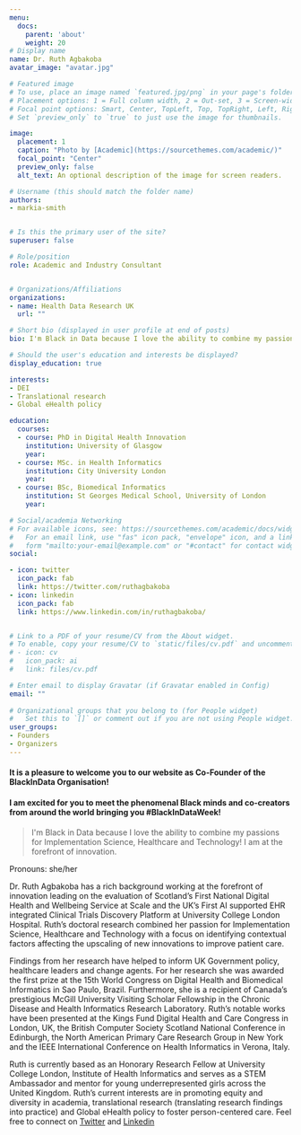 ```yaml
---
menu:
  docs:
    parent: 'about'
    weight: 20
# Display name
name: Dr. Ruth Agbakoba
avatar_image: "avatar.jpg"

# Featured image
# To use, place an image named `featured.jpg/png` in your page's folder.
# Placement options: 1 = Full column width, 2 = Out-set, 3 = Screen-width
# Focal point options: Smart, Center, TopLeft, Top, TopRight, Left, Right, BottomLeft, Bottom, BottomRight
# Set `preview_only` to `true` to just use the image for thumbnails.

image:
  placement: 1
  caption: "Photo by [Academic](https://sourcethemes.com/academic/)"
  focal_point: "Center"
  preview_only: false
  alt_text: An optional description of the image for screen readers.

# Username (this should match the folder name)
authors:
- markia-smith


# Is this the primary user of the site?
superuser: false

# Role/position
role: Academic and Industry Consultant


# Organizations/Affiliations
organizations:
- name: Health Data Research UK
  url: ""

# Short bio (displayed in user profile at end of posts)
bio: I'm Black in Data because I love the ability to combine my passions for Implementation Science, Healthcare and Technology! I am at the forefront of innovation.

# Should the user's education and interests be displayed?
display_education: true

interests:
- DEI
- Translational research 
- Global eHealth policy

education:
  courses:
  - course: PhD in Digital Health Innovation  
    institution: University of Glasgow
    year: 
  - course: MSc. in Health Informatics  
    institution: City University London
    year: 
  - course: BSc, Biomedical Informatics 
    institution: St Georges Medical School, University of London
    year: 

# Social/academia Networking
# For available icons, see: https://sourcethemes.com/academic/docs/widgets/#icons
#   For an email link, use "fas" icon pack, "envelope" icon, and a link in the
#   form "mailto:your-email@example.com" or "#contact" for contact widget.
social:

- icon: twitter
  icon_pack: fab
  link: https://twitter.com/ruthagbakoba
- icon: linkedin
  icon_pack: fab
  link: https://www.linkedin.com/in/ruthagbakoba/


# Link to a PDF of your resume/CV from the About widget.
# To enable, copy your resume/CV to `static/files/cv.pdf` and uncomment the lines below.  
# - icon: cv
#   icon_pack: ai
#   link: files/cv.pdf

# Enter email to display Gravatar (if Gravatar enabled in Config)
email: ""
  
# Organizational groups that you belong to (for People widget)
#   Set this to `[]` or comment out if you are not using People widget.  
user_groups:
- Founders
- Organizers
---
```


#### It is a pleasure to welcome you to our website as Co-Founder of the BlackInData Organisation! 
#### I am excited for you to meet the phenomenal Black minds and co-creators from around the world bringing you #BlackInDataWeek! 

> I'm Black in Data because I love the ability to combine my passions for Implementation Science, Healthcare and Technology! I am at the forefront of innovation.

Pronouns: she/her 

Dr. Ruth Agbakoba has a rich background working at the forefront of innovation leading on the evaluation of Scotland’s First National Digital Health and Wellbeing Service at Scale and the UK’s First AI supported EHR integrated Clinical Trials Discovery Platform at University College London Hospital. Ruth’s doctoral research combined her passion for Implementation Science, Healthcare and Technology with a focus on identifying contextual factors affecting the upscaling of new innovations to improve patient care. 

Findings from her research have helped to inform UK Government policy, healthcare leaders and change agents. For her research she was awarded the first prize at the 15th World Congress on Digital Health and Biomedical Informatics in Sao Paulo, Brazil. Furthermore, she is a recipient of Canada’s prestigious McGill University Visiting Scholar Fellowship in the Chronic Disease and Health Informatics Research Laboratory. Ruth’s notable works have been presented at the Kings Fund Digital Health and Care Congress in London, UK, the British Computer Society Scotland National Conference in Edinburgh, the North American Primary Care Research Group in New York and the IEEE International Conference on Health Informatics in Verona, Italy.

Ruth is currently based as an Honorary Research Fellow at University College London, Institute of Health Informatics and serves as a STEM Ambassador and mentor for young underrepresented girls across the United Kingdom. Ruth’s current interests are in promoting equity and diversity in academia, translational research (translating research findings into practice) and Global eHealth policy to foster person-centered care. Feel free to connect on [Twitter](https://twitter.com/ruthagbakoba) and [Linkedin](https://www.linkedin.com/in/ruthagbakoba/) 

